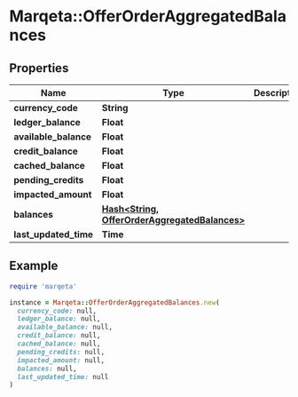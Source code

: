 # Marqeta::OfferOrderAggregatedBalances

## Properties

| Name | Type | Description | Notes |
| ---- | ---- | ----------- | ----- |
| **currency_code** | **String** |  |  |
| **ledger_balance** | **Float** |  |  |
| **available_balance** | **Float** |  |  |
| **credit_balance** | **Float** |  |  |
| **cached_balance** | **Float** |  |  |
| **pending_credits** | **Float** |  |  |
| **impacted_amount** | **Float** |  | [optional] |
| **balances** | [**Hash&lt;String, OfferOrderAggregatedBalances&gt;**](OfferOrderAggregatedBalances.md) |  |  |
| **last_updated_time** | **Time** |  |  |

## Example

```ruby
require 'marqeta'

instance = Marqeta::OfferOrderAggregatedBalances.new(
  currency_code: null,
  ledger_balance: null,
  available_balance: null,
  credit_balance: null,
  cached_balance: null,
  pending_credits: null,
  impacted_amount: null,
  balances: null,
  last_updated_time: null
)
```

